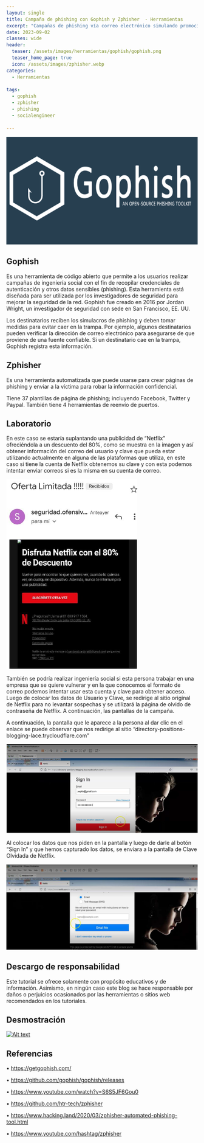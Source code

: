 ```yaml
---
layout: single
title: Campaña de phishing con Gophish y Zphisher  - Herramientas
excerpt: "Campañas de phishing vía correo electrónico simulando promoción de plataformas de streaming y posterior captura de credenciales de usuario"
date: 2023-09-02
classes: wide
header:
  teaser: /assets/images/herramientas/gophish/gophish.png
  teaser_home_page: true
  icon: /assets/images/zphisher.webp
categories:
  - Herramientas
 
tags:  
  - gophish
  - zphisher
  - phishing
  - socialengineer    
  
---
```


![](/assets/images/herramientas/gophish/gophish.png)

## Gophish

Es una herramienta de código abierto que permite a los usuarios realizar campañas de ingeniería social con el fin de recopilar credenciales de autenticación y otros datos sensibles (phishing). Esta herramienta está diseñada para ser utilizada por los investigadores de seguridad para mejorar la seguridad de la red. Gophish fue creado en 2016 por Jordan Wright, un investigador de seguridad con sede en San Francisco, EE. UU.

Los destinatarios reciben los simulacros de phishing y deben tomar medidas para evitar caer en la trampa. Por ejemplo, algunos destinatarios pueden verificar la dirección de correo electrónico para asegurarse de que proviene de una fuente confiable. Si un destinatario cae en la trampa, Gophish registra esta información.

## Zphisher

Es una herramienta automatizada que puede usarse para crear páginas de phishing y enviar a la víctima para robar la información confidencial.

Tiene 37 plantillas de página de phishing; incluyendo Facebook, Twitter y Paypal. También tiene 4 herramientas de reenvío de puertos.

## Laboratorio

En este caso se estaría suplantando una publicidad de “Netflix” ofreciéndola a un descuento del 80%, como se muestra en la imagen y así obtener información del correo del usuario y clave que pueda estar utilizando actualmente en alguna de las plataformas que utiliza, en este caso si tiene la cuenta de Netflix obtenemos su clave y con esta podemos intentar enviar correos si es la misma en su cuenta de correo.

![](/assets/images/herramientas/gophish/gophish2.png)

También se podría realizar ingeniería social si esta persona trabajar en una empresa que se quiere vulnerar y en la que conocemos el formato de correo podemos intentar usar esta cuenta y clave para obtener acceso. Luego de colocar los datos de Usuario y Clave, se redirige al sitio original de Netflix para no levantar sospechas y se utilizará la página de olvido de contraseña de Netflix. A continuación, las pantallas de la campaña.

A continuación, la pantalla que le aparece a la persona al dar clic en el enlace se puede observar que nos redirige al sitio “directory-positions-blogging-lace.trycloudflare.com”

![](/assets/images/herramientas/gophish/gophish3.png)

Al colocar los datos que nos piden en la pantalla y luego de darle al botón “Sign In” y que hemos capturado los datos, se enviara a la pantalla de Clave Olvidada de Netflix.

![](/assets/images/herramientas/gophish/gophish4.png)

## Descargo de responsabilidad

Este tutorial se ofrece solamente con propósito educativos y de información. Asimismo, en ningún caso este blog se hace responsable por daños o perjuicios ocasionados por las herramientas o sitios web recomendados en los tutoriales.


## Desmostración 
[![Alt text](https://img.youtube.com/vi/2o0k5g3E5_0/0.jpg)](https://www.youtube.com/watch?v=2o0k5g3E5_0)

## Referencias

• https://getgophish.com/

• https://github.com/gophish/gophish/releases

• https://www.youtube.com/watch?v=S6S5JF6Gou0

• https://github.com/htr-tech/zphisher

• https://www.hacking.land/2020/03/zphisher-automated-phishing-tool.html

• https://www.youtube.com/hashtag/zphisher
